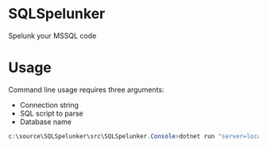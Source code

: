 # SQLSpelunker
Spelunk your MSSQL code

# Usage
Command line usage requires three arguments:
- Connection string
- SQL script to parse
- Database name

```powershell
c:\source\SQLSpelunker\src\SQLSpelunker.Console>dotnet run "server=localhost;initial catalog=foo;integrated security=sspi" "exec dbo.SomeProc"; "foo"
```